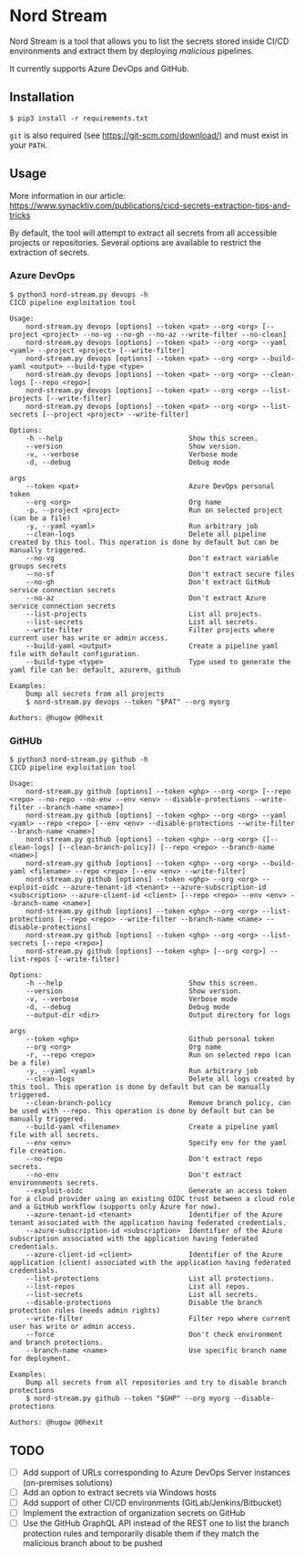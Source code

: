 # Nord Stream

Nord Stream is a tool that allows you to list the secrets stored inside CI/CD environments and extract them by deploying _malicious_ pipelines.

It currently supports Azure DevOps and GitHub.

## Installation

```
$ pip3 install -r requirements.txt
```

`git` is also required (see https://git-scm.com/download/) and must exist in your `PATH`.

## Usage

More information in our article: https://www.synacktiv.com/publications/cicd-secrets-extraction-tips-and-tricks

By default, the tool will attempt to extract all secrets from all accessible projects or repositories. Several options are available to restrict the extraction of secrets.

### Azure DevOps

```
$ python3 nord-stream.py devops -h  
CICD pipeline exploitation tool

Usage:
    nord-stream.py devops [options] --token <pat> --org <org> [--project <project> --no-vg --no-gh --no-az --write-filter --no-clean]
    nord-stream.py devops [options] --token <pat> --org <org> --yaml <yaml> --project <project> [--write-filter]
    nord-stream.py devops [options] --token <pat> --org <org> --build-yaml <output> --build-type <type>
    nord-stream.py devops [options] --token <pat> --org <org> --clean-logs [--repo <repo>]
    nord-stream.py devops [options] --token <pat> --org <org> --list-projects [--write-filter]
    nord-stream.py devops [options] --token <pat> --org <org> --list-secrets [--project <project> --write-filter]

Options:
    -h --help                               Show this screen.
    --version                               Show version.
    -v, --verbose                           Verbose mode
    -d, --debug                             Debug mode

args
    --token <pat>                           Azure DevOps personal token
    --org <org>                             Org name
    -p, --project <project>                 Run on selected project (can be a file)
    -y, --yaml <yaml>                       Run arbitrary job
    --clean-logs                            Delete all pipeline created by this tool. This operation is done by default but can be manually triggered.
    --no-vg                                 Don't extract variable groups secrets
    --no-sf                                 Don't extract secure files
    --no-gh                                 Don't extract GitHub service connection secrets
    --no-az                                 Don't extract Azure service connection secrets
    --list-projects                         List all projects.
    --list-secrets                          List all secrets.
    --write-filter                          Filter projects where current user has write or admin access.
    --build-yaml <output>                   Create a pipeline yaml file with default configuration.
    --build-type <type>                     Type used to generate the yaml file can be: default, azurerm, github

Examples:
    Dump all secrets from all projects
    $ nord-stream.py devops --token "$PAT" --org myorg

Authors: @hugow @0hexit
```

### GitHUb

```
$ python3 nord-stream.py github -h
CICD pipeline exploitation tool

Usage:
    nord-stream.py github [options] --token <ghp> --org <org> [--repo <repo> --no-repo --no-env --env <env> --disable-protections --write-filter --branch-name <name>]
    nord-stream.py github [options] --token <ghp> --org <org> --yaml <yaml> --repo <repo> [--env <env> --disable-protections --write-filter --branch-name <name>]
    nord-stream.py github [options] --token <ghp> --org <org> ([--clean-logs] [--clean-branch-policy]) [--repo <repo> --branch-name <name>]
    nord-stream.py github [options] --token <ghp> --org <org> --build-yaml <filename> --repo <repo> [--env <env> --write-filter]
    nord-stream.py github [options] --token <ghp> --org <org> --exploit-oidc --azure-tenant-id <tenant> --azure-subscription-id <subscription> --azure-client-id <client> [--repo <repo> --env <env> --branch-name <name>]
    nord-stream.py github [options] --token <ghp> --org <org> --list-protections [--repo <repo> --write-filter --branch-name <name> --disable-protections]
    nord-stream.py github [options] --token <ghp> --org <org> --list-secrets [--repo <repo>]
    nord-stream.py github [options] --token <ghp> [--org <org>] --list-repos [--write-filter]

Options:
    -h --help                               Show this screen.
    --version                               Show version.
    -v, --verbose                           Verbose mode
    -d, --debug                             Debug mode
    --output-dir <dir>                      Output directory for logs

args
    --token <ghp>                           Github personal token
    --org <org>                             Org name
    -r, --repo <repo>                       Run on selected repo (can be a file)
    -y, --yaml <yaml>                       Run arbitrary job
    --clean-logs                            Delete all logs created by this tool. This operation is done by default but can be manually triggered.
    --clean-branch-policy                   Remove branch policy, can be used with --repo. This operation is done by default but can be manually triggered.
    --build-yaml <filename>                 Create a pipeline yaml file with all secrets.
    --env <env>                             Specify env for the yaml file creation.
    --no-repo                               Don't extract repo secrets.
    --no-env                                Don't extract environnments secrets.
    --exploit-oidc                          Generate an access token for a cloud provider using an existing OIDC trust between a cloud role and a GitHub workflow (supports only Azure for now).
    --azure-tenant-id <tenant>              Identifier of the Azure tenant associated with the application having federated credentials.
    --azure-subscription-id <subscription>  Identifier of the Azure subscription associated with the application having federated credentials.
    --azure-client-id <client>              Identifier of the Azure application (client) associated with the application having federated credentials.
    --list-protections                      List all protections.
    --list-repos                            List all repos.
    --list-secrets                          List all secrets.
    --disable-protections                   Disable the branch protection rules (needs admin rights)
    --write-filter                          Filter repo where current user has write or admin access.
    --force                                 Don't check environment and branch protections.
    --branch-name <name>                    Use specific branch name for deployment.

Examples:
    Dump all secrets from all repositories and try to disable branch protections
    $ nord-stream.py github --token "$GHP" --org myorg --disable-protections

Authors: @hugow @0hexit
```

## TODO

- [ ] Add support of URLs corresponding to Azure DevOps Server instances (on-premises solutions)
- [ ] Add an option to extract secrets via Windows hosts
- [ ] Add support of other CI/CD environments (GitLab/Jenkins/Bitbucket)
- [ ] Implement the extraction of organization secrets on GitHub
- [ ] Use the GitHub GraphQL API instead of the REST one to list the branch protection rules and temporarily disable them if they match the malicious branch about to be pushed
